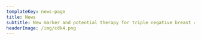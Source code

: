 ```yaml
---
templateKey: news-page
title: News
subtitle: New marker and potential therapy for triple negative breast cancer
headerImage: /img/cdk4.png
---
```



